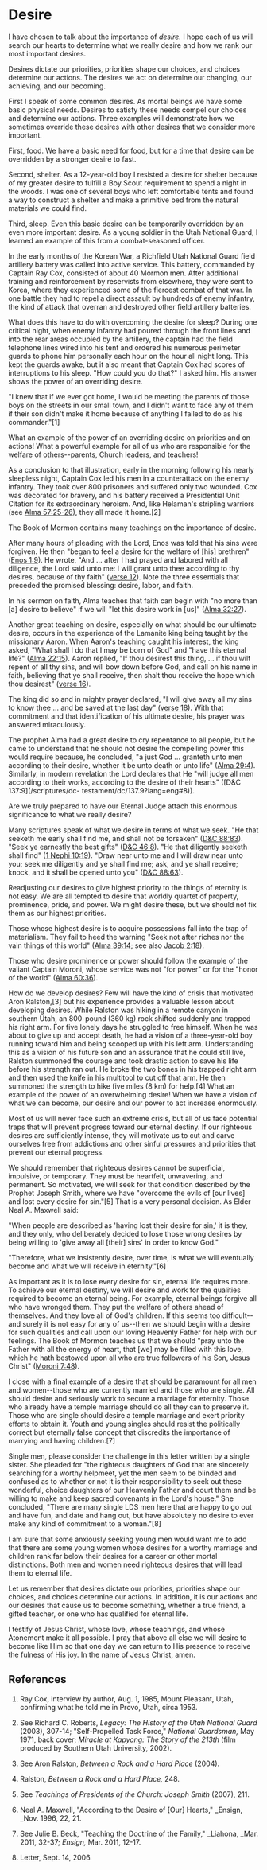 # Desire

I have chosen to talk about the importance of _desire._ I hope each of us will
search our hearts to determine what we really desire and how we rank our most
important desires.

Desires dictate our priorities, priorities shape our choices, and choices
determine our actions. The desires we act on determine our changing, our
achieving, and our becoming.

First I speak of some common desires. As mortal beings we have some basic
physical needs. Desires to satisfy these needs compel our choices and
determine our actions. Three examples will demonstrate how we sometimes
override these desires with other desires that we consider more important.

First, food. We have a basic need for food, but for a time that desire can be
overridden by a stronger desire to fast.

Second, shelter. As a 12-year-old boy I resisted a desire for shelter because
of my greater desire to fulfill a Boy Scout requirement to spend a night in
the woods. I was one of several boys who left comfortable tents and found a
way to construct a shelter and make a primitive bed from the natural materials
we could find.

Third, sleep. Even this basic desire can be temporarily overridden by an even
more important desire. As a young soldier in the Utah National Guard, I
learned an example of this from a combat-seasoned officer.

In the early months of the Korean War, a Richfield Utah National Guard field
artillery battery was called into active service. This battery, commanded by
Captain Ray Cox, consisted of about 40 Mormon men. After additional training
and reinforcement by reservists from elsewhere, they were sent to Korea, where
they experienced some of the fiercest combat of that war. In one battle they
had to repel a direct assault by hundreds of enemy infantry, the kind of
attack that overran and destroyed other field artillery batteries.

What does this have to do with overcoming the desire for sleep? During one
critical night, when enemy infantry had poured through the front lines and
into the rear areas occupied by the artillery, the captain had the field
telephone lines wired into his tent and ordered his numerous perimeter guards
to phone him personally each hour on the hour all night long. This kept the
guards awake, but it also meant that Captain Cox had scores of interruptions
to his sleep. "How could you do that?" I asked him. His answer shows the power
of an overriding desire.

"I knew that if we ever got home, I would be meeting the parents of those boys
on the streets in our small town, and I didn't want to face any of them if
their son didn't make it home because of anything I failed to do as his
commander."[1]

What an example of the power of an overriding desire on priorities and on
actions! What a powerful example for all of us who are responsible for the
welfare of others--parents, Church leaders, and teachers!

As a conclusion to that illustration, early in the morning following his
nearly sleepless night, Captain Cox led his men in a counterattack on the
enemy infantry. They took over 800 prisoners and suffered only two wounded.
Cox was decorated for bravery, and his battery received a Presidential Unit
Citation for its extraordinary heroism. And, like Helaman's stripling warriors
(see [Alma 57:25-26](/scriptures/bofm/alma/57.25-26?lang=eng#24)), they all
made it home.[2]

The Book of Mormon contains many teachings on the importance of desire.

After many hours of pleading with the Lord, Enos was told that his sins were
forgiven. He then "began to feel a desire for the welfare of [his] brethren"
([Enos 1:9](/scriptures/bofm/enos/1.9?lang=eng#8)). He wrote, "And ... after I
had prayed and labored with all diligence, the Lord said unto me: I will grant
unto thee according to thy desires, because of thy faith" ([verse
12](/scriptures/bofm/enos/1.12?lang=eng#11)). Note the three essentials that
preceded the promised blessing: desire, labor, and faith.

In his sermon on faith, Alma teaches that faith can begin with "no more than
[a] desire to believe" if we will "let this desire work in [us]" ([Alma
32:27](/scriptures/bofm/alma/32.27?lang=eng#26)).

Another great teaching on desire, especially on what should be our ultimate
desire, occurs in the experience of the Lamanite king being taught by the
missionary Aaron. When Aaron's teaching caught his interest, the king asked,
"What shall I do that I may be born of God" and "have this eternal life?"
([Alma 22:15](/scriptures/bofm/alma/22.15?lang=eng#14)). Aaron replied, "If
thou desirest this thing, ... if thou wilt repent of all thy sins, and will bow
down before God, and call on his name in faith, believing that ye shall
receive, then shalt thou receive the hope which thou desirest" ([verse
16](/scriptures/bofm/alma/22.16?lang=eng#15)).

The king did so and in mighty prayer declared, "I will give away all my sins
to know thee ... and be saved at the last day" ([verse
18](/scriptures/bofm/alma/22.18?lang=eng#17)). With that commitment and that
identification of his ultimate desire, his prayer was answered miraculously.

The prophet Alma had a great desire to cry repentance to all people, but he
came to understand that he should not desire the compelling power this would
require because, he concluded, "a just God ... granteth unto men according to
their desire, whether it be unto death or unto life" ([Alma
29:4](/scriptures/bofm/alma/29.4?lang=eng#3)). Similarly, in modern revelation
the Lord declares that He "will judge all men according to their works,
according to the desire of their hearts" ([D&amp;C 137:9](/scriptures/dc-
testament/dc/137.9?lang=eng#8)).

Are we truly prepared to have our Eternal Judge attach this enormous
significance to what we really desire?

Many scriptures speak of what we desire in terms of what we seek. "He that
seeketh me early shall find me, and shall not be forsaken" ([D&amp;C
88:83](/scriptures/dc-testament/dc/88.83?lang=eng#82)). "Seek ye earnestly the
best gifts" ([D&amp;C 46:8](/scriptures/dc-testament/dc/46.8?lang=eng#7)). "He
that diligently seeketh shall find" ([1 Nephi
10:19](/scriptures/bofm/1-ne/10.19?lang=eng#18)). "Draw near unto me and I
will draw near unto you; seek me diligently and ye shall find me; ask, and ye
shall receive; knock, and it shall be opened unto you" ([D&amp;C
88:63](/scriptures/dc-testament/dc/88.63?lang=eng#62)).

Readjusting our desires to give highest priority to the things of eternity is
not easy. We are all tempted to desire that worldly quartet of property,
prominence, pride, and power. We might desire these, but we should not fix
them as our highest priorities.

Those whose highest desire is to acquire possessions fall into the trap of
materialism. They fail to heed the warning "Seek not after riches nor the vain
things of this world" ([Alma 39:14](/scriptures/bofm/alma/39.14?lang=eng#13);
see also [Jacob 2:18](/scriptures/bofm/jacob/2.18?lang=eng#17)).

Those who desire prominence or power should follow the example of the valiant
Captain Moroni, whose service was not "for power" or for the "honor of the
world" ([Alma 60:36](/scriptures/bofm/alma/60.36?lang=eng#35)).

How do we develop desires? Few will have the kind of crisis that motivated
Aron Ralston,[3] but his experience provides a valuable lesson about
developing desires. While Ralston was hiking in a remote canyon in southern
Utah, an 800-pound (360 kg) rock shifted suddenly and trapped his right arm.
For five lonely days he struggled to free himself. When he was about to give
up and accept death, he had a vision of a three-year-old boy running toward
him and being scooped up with his left arm. Understanding this as a vision of
his future son and an assurance that he could still live, Ralston summoned the
courage and took drastic action to save his life before his strength ran out.
He broke the two bones in his trapped right arm and then used the knife in his
multitool to cut off that arm. He then summoned the strength to hike five
miles (8 km) for help.[4] What an example of the power of an overwhelming
desire! When we have a vision of what we can become, our desire and our power
to act increase enormously.

Most of us will never face such an extreme crisis, but all of us face
potential traps that will prevent progress toward our eternal destiny. If our
righteous desires are sufficiently intense, they will motivate us to cut and
carve ourselves free from addictions and other sinful pressures and priorities
that prevent our eternal progress.

We should remember that righteous desires cannot be superficial, impulsive, or
temporary. They must be heartfelt, unwavering, and permanent. So motivated, we
will seek for that condition described by the Prophet Joseph Smith, where we
have "overcome the evils of [our lives] and lost every desire for sin."[5]
That is a very personal decision. As Elder Neal A. Maxwell said:

"When people are described as 'having lost their desire for sin,' it is they,
and they only, who deliberately decided to lose those wrong desires by being
willing to 'give away all [their] sins' in order to know God."

"Therefore, what we insistently desire, over time, is what we will eventually
become and what we will receive in eternity."[6]

As important as it is to lose every desire for sin, eternal life requires
more. To achieve our eternal destiny, we will desire and work for the
qualities required to become an eternal being. For example, eternal beings
forgive all who have wronged them. They put the welfare of others ahead of
themselves. And they love all of God's children. If this seems too difficult--
and surely it is not easy for any of us--then we should begin with a desire
for such qualities and call upon our loving Heavenly Father for help with our
feelings. The Book of Mormon teaches us that we should "pray unto the Father
with all the energy of heart, that [we] may be filled with this love, which he
hath bestowed upon all who are true followers of his Son, Jesus Christ"
([Moroni 7:48](/scriptures/bofm/moro/7.48?lang=eng#47)).

I close with a final example of a desire that should be paramount for all men
and women--those who are currently married and those who are single. All
should desire and seriously work to secure a marriage for eternity. Those who
already have a temple marriage should do all they can to preserve it. Those
who are single should desire a temple marriage and exert priority efforts to
obtain it. Youth and young singles should resist the politically correct but
eternally false concept that discredits the importance of marrying and having
children.[7]

Single men, please consider the challenge in this letter written by a single
sister. She pleaded for "the righteous daughters of God that are sincerely
searching for a worthy helpmeet, yet the men seem to be blinded and confused
as to whether or not it is their responsibility to seek out these wonderful,
choice daughters of our Heavenly Father and court them and be willing to make
and keep sacred covenants in the Lord's house." She concluded, "There are many
single LDS men here that are happy to go out and have fun, and date and hang
out, but have absolutely no desire to ever make any kind of commitment to a
woman."[8]

I am sure that some anxiously seeking young men would want me to add that
there are some young women whose desires for a worthy marriage and children
rank far below their desires for a career or other mortal distinctions. Both
men and women need righteous desires that will lead them to eternal life.

Let us remember that desires dictate our priorities, priorities shape our
choices, and choices determine our actions. In addition, it is our actions and
our desires that cause us to become something, whether a true friend, a gifted
teacher, or one who has qualified for eternal life.

I testify of Jesus Christ, whose love, whose teachings, and whose Atonement
make it all possible. I pray that above all else we will desire to become like
Him so that one day we can return to His presence to receive the fulness of
His joy. In the name of Jesus Christ, amen.

## References

  1. Ray Cox, interview by author, Aug. 1, 1985, Mount Pleasant, Utah, confirming what he told me in Provo, Utah, circa 1953.

  2. See Richard C. Roberts, _Legacy: The History of the Utah National Guard_ (2003), 307-14; "Self-Propelled Task Force," _National Guardsman,_ May 1971, back cover; _Miracle at Kapyong: The Story of the 213th_ (film produced by Southern Utah University, 2002).

  3. See Aron Ralston, _Between a Rock and a Hard Place_ (2004).

  4. Ralston, _Between a Rock and a Hard Place,_ 248.

  5. See _Teachings of Presidents of the Church: Joseph Smith_ (2007), 211.

  6. Neal A. Maxwell, "According to the Desire of [Our] Hearts," _Ensign, _Nov. 1996, 22, 21.

  7. See Julie B. Beck, "Teaching the Doctrine of the Family," _Liahona, _Mar. 2011, 32-37; _Ensign,_ Mar. 2011, 12-17.

  8. Letter, Sept. 14, 2006.

